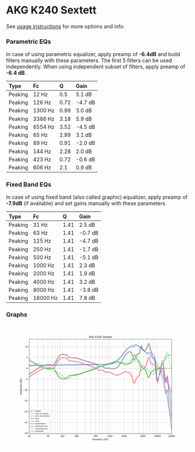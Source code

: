 # AKG K240 Sextett
See [usage instructions](https://github.com/jaakkopasanen/AutoEq#usage) for more options and info.

### Parametric EQs
In case of using parametric equalizer, apply preamp of **-6.4dB** and build filters manually
with these parameters. The first 5 filters can be used independently.
When using independent subset of filters, apply preamp of **-6.4 dB**.

| Type    | Fc      |    Q | Gain    |
|:--------|:--------|:-----|:--------|
| Peaking | 12 Hz   | 0.5  | 5.1 dB  |
| Peaking | 126 Hz  | 0.72 | -4.7 dB |
| Peaking | 1300 Hz | 0.99 | 3.0 dB  |
| Peaking | 3386 Hz | 3.18 | 5.9 dB  |
| Peaking | 6554 Hz | 3.52 | -4.5 dB |
| Peaking | 65 Hz   | 2.99 | 3.1 dB  |
| Peaking | 89 Hz   | 0.91 | -2.0 dB |
| Peaking | 144 Hz  | 2.28 | 2.0 dB  |
| Peaking | 423 Hz  | 0.72 | -0.6 dB |
| Peaking | 606 Hz  | 2.1  | 0.9 dB  |

### Fixed Band EQs
In case of using fixed band (also called graphic) equalizer, apply preamp of **-7.9dB**
(if available) and set gains manually with these parameters.

| Type    | Fc       |    Q | Gain    |
|:--------|:---------|:-----|:--------|
| Peaking | 31 Hz    | 1.41 | 2.5 dB  |
| Peaking | 63 Hz    | 1.41 | -0.7 dB |
| Peaking | 125 Hz   | 1.41 | -4.7 dB |
| Peaking | 250 Hz   | 1.41 | -1.7 dB |
| Peaking | 500 Hz   | 1.41 | -0.1 dB |
| Peaking | 1000 Hz  | 1.41 | 2.3 dB  |
| Peaking | 2000 Hz  | 1.41 | 1.9 dB  |
| Peaking | 4000 Hz  | 1.41 | 3.2 dB  |
| Peaking | 8000 Hz  | 1.41 | -3.8 dB |
| Peaking | 16000 Hz | 1.41 | 7.8 dB  |

### Graphs
![](./AKG%20K240%20Sextett.png)